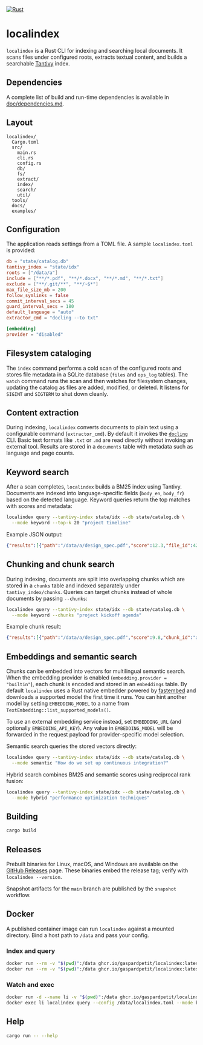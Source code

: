 [![Rust](https://github.com/gaspardpetit/localindex/actions/workflows/rust.yml/badge.svg)](https://github.com/gaspardpetit/localindex/actions/workflows/rust.yml)
# localindex

`localindex` is a Rust CLI for indexing and searching local documents. It scans files under configured roots, extracts textual content, and builds a searchable [Tantivy](https://tantivy-search.github.io/) index.

## Dependencies

A complete list of build and run-time dependencies is available in [doc/dependencies.md](doc/dependencies.md).

## Layout

```
localindex/
  Cargo.toml
  src/
    main.rs
    cli.rs
    config.rs
    db/
    fs/
    extract/
    index/
    search/
    util/
  tools/
  docs/
  examples/
```

## Configuration

The application reads settings from a TOML file. A sample `localindex.toml` is provided:

```toml
db = "state/catalog.db"
tantivy_index = "state/idx"
roots = ["/data/a"]
include = ["**/*.pdf", "**/*.docx", "**/*.md", "**/*.txt"]
exclude = ["**/.git/**", "**/~$*"]
max_file_size_mb = 200
follow_symlinks = false
commit_interval_secs = 45
guard_interval_secs = 180
default_language = "auto"
extractor_cmd = "docling --to txt"

[embedding]
provider = "disabled"
```

## Filesystem cataloging

The `index` command performs a cold scan of the configured roots and
stores file metadata in a SQLite database (`files` and `ops_log` tables).
The `watch` command runs the scan and then watches for filesystem
changes, updating the catalog as files are added, modified, or deleted.
It listens for `SIGINT` and `SIGTERM` to shut down cleanly.

## Content extraction

During indexing, `localindex` converts documents to plain text using a
configurable command (`extractor_cmd`). By default it invokes the
[`docling`](https://github.com/docling) CLI. Basic text formats like
`.txt` or `.md` are read directly without invoking an external tool.
Results are stored in a `documents` table with metadata such as language
and page counts.

## Keyword search

After a scan completes, `localindex` builds a BM25 index using Tantivy.
Documents are indexed into language-specific fields (`body_en`, `body_fr`) based on the
detected language. Keyword queries return the top matches with scores and metadata:

```bash
localindex query --tantivy-index state/idx --db state/catalog.db \
  --mode keyword --top-k 20 "project timeline"
```

Example JSON output:

```json
{"results":[{"path":"/data/a/design_spec.pdf","score":12.3,"file_id":42,"mtime":"2025-07-05T12:43:11Z"}]}
```

## Chunking and chunk search

During indexing, documents are split into overlapping chunks which are stored in a `chunks`
table and indexed separately under `tantivy_index/chunks`. Queries can target chunks instead
of whole documents by passing `--chunks`:

```bash
localindex query --tantivy-index state/idx --db state/catalog.db \
  --mode keyword --chunks "project kickoff agenda"
```

Example chunk result:

```json
{"results":[{"path":"/data/a/design_spec.pdf","score":9.8,"chunk_id":"abcd..","start_byte":182340,"end_byte":183912}]}
```

## Embeddings and semantic search

Chunks can be embedded into vectors for multilingual semantic search. When the
embedding provider is enabled (`embedding.provider = "builtin"`), each chunk is
encoded and stored in an `embeddings` table. By default `localindex` uses a
Rust native embedder powered by [fastembed](https://crates.io/crates/fastembed)
and downloads a supported model the first time it runs. You can hint another
model by setting `EMBEDDING_MODEL` to a name from
`TextEmbedding::list_supported_models()`.

To use an external embedding service instead, set `EMBEDDING_URL` (and
optionally `EMBEDDING_API_KEY`). Any value in `EMBEDDING_MODEL` will be forwarded
in the request payload for provider-specific model selection.

Semantic search queries the stored vectors directly:

```bash
localindex query --tantivy-index state/idx --db state/catalog.db \
  --mode semantic "How do we set up continuous integration?"
```

Hybrid search combines BM25 and semantic scores using reciprocal rank fusion:

```bash
localindex query --tantivy-index state/idx --db state/catalog.db \
  --mode hybrid "performance optimization techniques"
```

## Building

```bash
cargo build
```

## Releases

Prebuilt binaries for Linux, macOS, and Windows are available on the [GitHub Releases](https://github.com/gaspardpetit/localindex/releases) page.
These binaries embed the release tag; verify with `localindex --version`.

Snapshot artifacts for the `main` branch are published by the `snapshot` workflow.

## Docker

A published container image can run `localindex` against a mounted directory. Bind a host path to `/data` and pass your config.

### Index and query

```bash
docker run --rm -v "$(pwd)":/data ghcr.io/gaspardpetit/localindex:latest index --config /data/localindex.toml
docker run --rm -v "$(pwd)":/data ghcr.io/gaspardpetit/localindex:latest query --config /data/localindex.toml --mode keyword "project timeline"
```

### Watch and exec

```bash
docker run -d --name li -v "$(pwd)":/data ghcr.io/gaspardpetit/localindex:latest watch --config /data/localindex.toml
docker exec li localindex query --config /data/localindex.toml --mode keyword "project timeline"
```


## Help

```bash
cargo run -- --help
```
